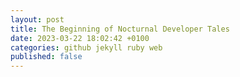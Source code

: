 ```yaml
---
layout: post
title: The Beginning of Nocturnal Developer Tales
date: 2023-03-22 18:02:42 +0100
categories: github jekyll ruby web
published: false
---
```


<!-- 
This website is dedicated to showcasing my current and past projects, and to allow anyone who might be interested to easily get in touch with me. New content will arrive as I take on new endeavors.

Depending on how long you have been following the stagnating development of the previous version of [jost.sh](https://www.jost.sh), you may have come across the predecessor of this website, which will be discussed in the upcoming sections.

## Rocky beginnings

Previously to what you are looking at right now, I had been working on a different project for a while which was hosted under the same domain name as this one:

![Predecessor website](/assets/images/posts/2023-03-22-welcome_old-website.png)

Ignoring the fact that it did not actually contain any valuable content in the first place, this was an awfully over-engineered piece of software for its purpose. It was built on the [Flask](https://flask.palletsprojects.com) framework with a [MongoDB](https://www.mongodb.com) database connected to the backend, and it ran in a Docker container on a dedicated virtual machine within a fortified VLAN inside of my home network, which was deployed on my virtualization cluster. You can have a look at the source code of the project [here](https://github.com/pseudorandomuser/homepage).

This had numerous drawbacks, not least of which being that I never got around to implementing any useful functionality due to the amount of work it would have taken, and that it significally increased the attack surface of my home network. Any exploitable vulnerabilities in any part of the tech stack that I used could have exposed the network to threats from the outside. As I built most of the backend from scratch by myself and had not spent any time reviewing the code in general, this was not an unlikely scenario.

Although the dedicated webserver was connected to the network via a segregated VLAN, and despite having set up restrictive firewall rules at both the server and network gateway level, it still left a bad taste in my mouth to have the webserver exposed to the public, and given that all I ever needed was a platform to publish the occasional blog post on anyways, the effort required to develop, maintain and secure this project clearly exceeded all reasonable boundaries.

## Revelation: GitHub Pages

In the end, the previously mentioned hardships have led me to the decision to scrap the project entirely, and host an entirely new project on [GitHub Pages](https://pages.github.com/) and build it based on [Jekyll](https://jekyllrb.com/) due to its integration with GitHub Pages. This is what you are looking at right now.

## The future

You can expect posts about my current and future projects on here in the future. -->
